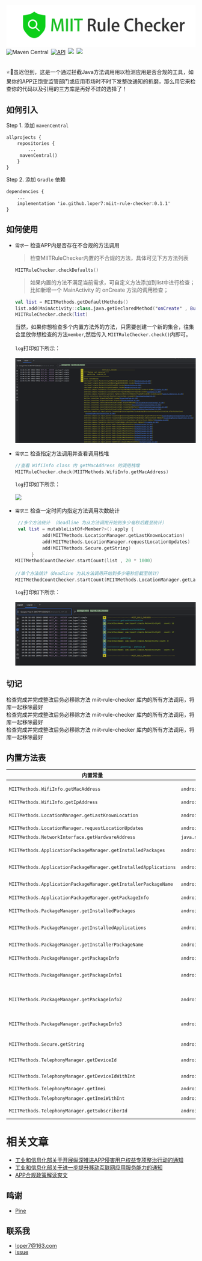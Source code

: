 ![](https://github.com/loper7/miit-rule-checker/blob/master/snapshot/logo.png)
<br/>
![Maven Central](https://img.shields.io/maven-central/v/io.github.loper7/miit-rule-checker)&ensp;[![API](https://img.shields.io/badge/API-21%2B-brightgreen.svg?style=flat)](https://android-arsenal.com/api?level=21)&ensp;[![](https://img.shields.io/badge/platform-android-green)](https://github.com/loperSeven)&ensp;[![](https://img.shields.io/badge/license-Apache2.0-blue)](http://www.apache.org/licenses/LICENSE-2.0.txt)
<br/>
<br/>
<br/>
⭐🎉虽迟但到，这是一个通过拦截Java方法调用用以检测应用是否合规的工具，如果你的APP正饱受监管部门或应用市场时不时下发整改通知的折磨，那么用它来检查你的代码以及引用的三方库是再好不过的选择了！
<br/>
## 如何引入
Step 1. 添加 `mavenCentral`
```
allprojects {
	repositories {
		...
	 mavenCentral()
	}
}
```
Step 2. 添加 `Gradle` 依赖
```
dependencies {
    ...
    implementation 'io.github.loper7:miit-rule-checker:0.1.1'
}
```
## 如何使用
- `需求一` 检查APP内是否存在不合规的方法调用
  > 检查MIITRuleChecker内置的不合规的方法，具体可见下方方法列表
  ```kotlin
  MIITRuleChecker.checkDefaults()
  ```
  > 如果内置的方法不满足当前需求，可自定义方法添加到list中进行检查；<br/>
  > 比如新增一个 MainActivity 的 onCreate 方法的调用检查；<br/>
  ```kotlin
  val list = MIITMethods.getDefaultMethods()
  list.add(MainActivity::class.java.getDeclaredMethod("onCreate" , Bundle::class.java))
  MIITRuleChecker.check(list)
  ```
  当然，如果你想检查多个内置方法外的方法，只需要创建一个新的集合，往集合里放你想检查的方法`member`,然后传入 `MIITRuleChecker.check()`内即可。
  <br/>
  <br/>
  `log`打印如下所示：
   <br/>
   <br/>
  ![](https://github.com/loper7/miit-rule-checker/blob/master/snapshot/method_androidid.png)
  
- `需求二` 检查指定方法调用并查看调用栈堆
    ```kotlin
    //查看 WifiInfo class 内 getMacAddress 的调用栈堆
   MIITRuleChecker.check(MIITMethods.WifiInfo.getMacAddress)
  ```
  `log`打印如下所示：
  <br/>
  <br/>
  ![](https://github.com/loper7/miit-rule-checker/blob/master/snapshot/method_macaddress.png)
- `需求三` 检查一定时间内指定方法调用次数统计
  ```kotlin
   //多个方法统计 （deadline 为从方法调用开始到多少毫秒后截至统计）
   val list = mutableListOf<Member?>().apply {
            add(MIITMethods.LocationManager.getLastKnownLocation)
            add(MIITMethods.LocationManager.requestLocationUpdates)
            add(MIITMethods.Secure.getString)
        }
  MIITMethodCountChecker.startCount(list , 20 * 1000)
  
  //单个方法统计（deadline 为从方法调用开始到多少毫秒后截至统计）
  MIITMethodCountChecker.startCount(MIITMethods.LocationManager.getLastKnownLocation , deadline = 20 * 1000)
  ```
  `log`打印如下所示：
  <br/>
  <br/>
  ![](https://github.com/loper7/miit-rule-checker/blob/master/snapshot/log_count.png)
## 切记
 检查完成并完成整改后务必移除方法 miit-rule-checker 库内的所有方法调用，将库一起移除最好<br/>
 检查完成并完成整改后务必移除方法 miit-rule-checker 库内的所有方法调用，将库一起移除最好<br/>
 检查完成并完成整改后务必移除方法 miit-rule-checker 库内的所有方法调用，将库一起移除最好
## 内置方法表
 内置常量 | 对应的系统方法 | 备注
 ------------ | ------------- | -------------
 `MIITMethods.WifiInfo.getMacAddress` | `android.net.wifi.WifiInfo.getMacAddress()` | 获取MAC地址
 `MIITMethods.WifiInfo.getIpAddress` | `android.net.wifi.WifiInfo.getIpAddress()` | 获取IP地址
 `MIITMethods.LocationManager.getLastKnownLocation` | `android.location.LocationManager.getLastKnownLocation(String)` | 获取上次定位的地址
 `MIITMethods.LocationManager.requestLocationUpdates` | `android.location.LocationManager.requestLocationUpdates(String,Long,Float,LocationListener)` | 
 `MIITMethods.NetworkInterface.getHardwareAddress` | `java.net.NetworkInterface.getHardwareAddress()` | 获取主机地址
 `MIITMethods.ApplicationPackageManager.getInstalledPackages` | `android.app.ApplicationPackageManager.getInstalledPackages(Int)` | 获取已安装的应用
 `MIITMethods.ApplicationPackageManager.getInstalledApplications` | `android.app.ApplicationPackageManager.getInstalledApplications(Int)` | 获取已安装的应用
 `MIITMethods.ApplicationPackageManager.getInstallerPackageName` | `android.app.ApplicationPackageManager.getInstallerPackageName(String)` | 获取应用安装来源
 `MIITMethods.ApplicationPackageManager.getPackageInfo` | `android.app.ApplicationPackageManager.getPackageInfo(String，Int)` | 获取应用信息
 `MIITMethods.PackageManager.getInstalledPackages` | `android.content.pm.PackageManager.getInstalledPackages(Int)` | 获取已安装的应用
 `MIITMethods.PackageManager.getInstalledApplications` | `android.content.pm.PackageManager.getInstalledApplications(Int)` | 获取已安装的应用
 `MIITMethods.PackageManager.getInstallerPackageName` | `android.content.pm.PackageManager.getInstallerPackageName(String)` | 获取应用安装来源
 `MIITMethods.PackageManager.getPackageInfo` | `android.content.pm.PackageManager.getPackageInfo(String，Int)` | 获取应用信息
 `MIITMethods.PackageManager.getPackageInfo1` | `android.content.pm.PackageManager.getPackageInfo(String，PackageInfoFlags)` | 获取应用信息（版本号大于33）
 `MIITMethods.PackageManager.getPackageInfo2` | `android.content.pm.PackageManager.getPackageInfo(VersionedPackage，Int)` | 获取应用信息（版本号大于26）
 `MIITMethods.PackageManager.getPackageInfo3` | `android.content.pm.PackageManager.getPackageInfo(VersionedPackage，PackageInfoFlags)` | 获取应用信息（版本号大于33）
 `MIITMethods.Secure.getString` | `android.provider.Settings.Secure.getString(ContentResolver，String)` | 获取androidId
 `MIITMethods.TelephonyManager.getDeviceId` | `android.telephony.TelephonyManager.getDeviceId()` | 获取 DeviceId
 `MIITMethods.TelephonyManager.getDeviceIdWithInt` | `android.telephony.TelephonyManager.getDeviceId(Int)` | 获取 DeviceId
 `MIITMethods.TelephonyManager.getImei` | `android.telephony.TelephonyManager.getImei()` | 获取 Imei
 `MIITMethods.TelephonyManager.getImeiWithInt` | `android.telephony.TelephonyManager.getImei(Int)` | 获取 Imei
 `MIITMethods.TelephonyManager.getSubscriberId` | `android.telephony.TelephonyManager.getSubscriberId()` | 获取 SubscriberId

# 相关文章
- [工业和信息化部关于开展纵深推进APP侵害用户权益专项整治行动的通知](https://www.gov.cn/zhengce/zhengceku/2020-08/02/content_5531975.htm)
- [工业和信息化部关于进一步提升移动互联网应用服务能力的通知](https://www.gov.cn/zhengce/zhengceku/2023-03/02/content_5744106.htm)
- [APP合规政策解读爽文](https://juejin.cn/post/7250507911201226812)

## 鸣谢
- [Pine](https://github.com/canyie/pine/blob/master/README_cn.md)

## 联系我
- loper7@163.com
- [issue](https://github.com/loper7/miit-rule-checker/issues)
